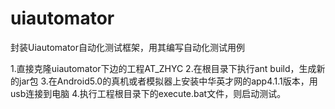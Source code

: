 # uiautomator
封装Uiautomator自动化测试框架，用其编写自动化测试用例

1.直接克隆uiautomator下边的工程AT_ZHYC
2.在根目录下执行ant build，生成新的jar包
3.在Android5.0的真机或者模拟器上安装中华英才网的app4.1.1版本，用usb连接到电脑
4.执行工程根目录下的execute.bat文件，则启动测试。
